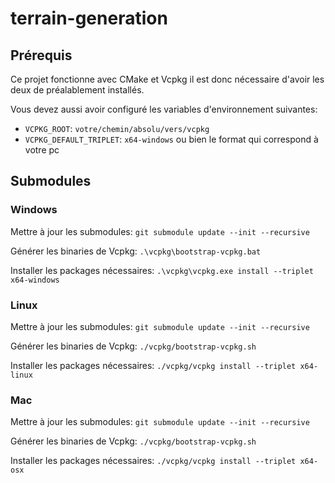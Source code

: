 # terrain-generation

## Prérequis

Ce projet fonctionne avec CMake et Vcpkg il est donc nécessaire d'avoir les deux de préalablement installés.

Vous devez aussi avoir configuré les variables d'environnement suivantes:  
- `VCPKG_ROOT`: `votre/chemin/absolu/vers/vcpkg`
- `VCPKG_DEFAULT_TRIPLET`: `x64-windows` ou bien le format qui correspond à votre pc


## Submodules

### Windows

Mettre à jour les submodules:
`git submodule update --init --recursive`

Générer les binaries de Vcpkg:
`.\vcpkg\bootstrap-vcpkg.bat`

Installer les packages nécessaires:
`.\vcpkg\vcpkg.exe install --triplet x64-windows`

### Linux

Mettre à jour les submodules:
`git submodule update --init --recursive`

Générer les binaries de Vcpkg:
`./vcpkg/bootstrap-vcpkg.sh`

Installer les packages nécessaires:
`./vcpkg/vcpkg install --triplet x64-linux`

### Mac

Mettre à jour les submodules:
`git submodule update --init --recursive`

Générer les binaries de Vcpkg:
`./vcpkg/bootstrap-vcpkg.sh`

Installer les packages nécessaires:
`./vcpkg/vcpkg install --triplet x64-osx`